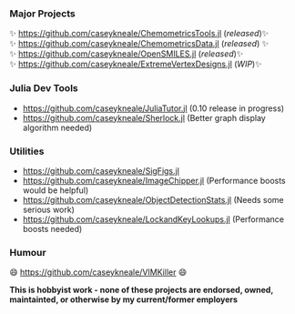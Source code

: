 ### Major Projects
✨ https://github.com/caseykneale/ChemometricsTools.jl (*released*)✨  
✨ https://github.com/caseykneale/ChemometricsData.jl (*released*) ✨  
✨ https://github.com/caseykneale/OpenSMILES.jl (*released*)✨  
✨ https://github.com/caseykneale/ExtremeVertexDesigns.jl (*WIP*)✨  

### Julia Dev Tools
 - https://github.com/caseykneale/JuliaTutor.jl (0.10 release in progress)
 - https://github.com/caseykneale/Sherlock.jl (Better graph display algorithm needed)

### Utilities
 - https://github.com/caseykneale/SigFigs.jl
 - https://github.com/caseykneale/ImageChipper.jl (Performance boosts would be helpful)
 - https://github.com/caseykneale/ObjectDetectionStats.jl (Needs some serious work)
 - https://github.com/caseykneale/LockandKeyLookups.jl (Performance boosts needed)

### Humour
😄 https://github.com/caseykneale/VIMKiller 😄  

<!--
**caseykneale/caseykneale** is a ✨ _special_ ✨ repository because its `README.md` (this file) appears on your GitHub profile.

Here are some ideas to get you started:

- 🔭 I’m currently working on ...
- 🌱 I’m currently learning ...
- 👯 I’m looking to collaborate on ...
- 🤔 I’m looking for help with ...
- 💬 Ask me about ...
- 📫 How to reach me: ...
- 😄 Pronouns: ...
- ⚡ Fun fact: ...
-->

**This is hobbyist work - none of these projects are endorsed, owned, maintainted, or otherwise by my current/former employers**
